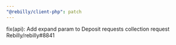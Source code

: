 ```yaml
---
"@rebilly/client-php": patch
---
```


fix(api): Add expand param to Deposit requests collection request Rebilly/rebilly#8841
